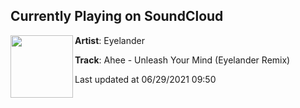 ## Currently Playing on SoundCloud

[<img align="left" width="100" src="https://i1.sndcdn.com/artworks-6UZZ5JiXpbP2SjlO-BYY47A-t500x500.jpg">](https://soundcloud.com/eyelander_music/ahee-unleash-your-mind-eyelander-remix)

**Artist**: Eyelander 

**Track**: Ahee - Unleash Your Mind (Eyelander Remix)

Last updated at 06/29/2021 09:50
